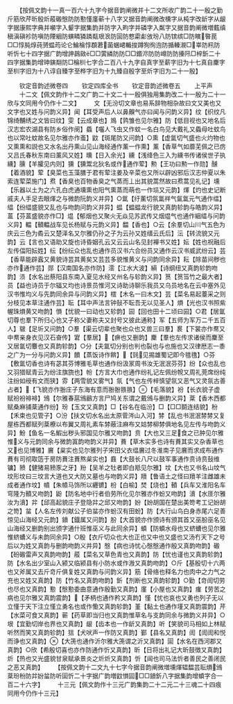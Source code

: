 <!-- { "loadSidebar": true } -->
　　【按佩文韵十一真一百六十九字今据音韵阐微并十二文所收广韵二十一殷之勤斤筋欣芹昕殷炘蒑磤慇防防懃慬廑蕲十八字又据音韵阐微改櫄字从杶字改龂字从龈字据康熙字典并嚬字入颦字据集韵并防字入畇字并磷字入粼字又据音韵阐微増薽缜稹滇磌袗防嗔防陻絪防螾疄獜蹸甐珢泿防圁防憗霦虨攽玢八防镔缤□防矉暋苠□□惇肫焞莼赟蝹荺论仑鯩棆惇頵莙菌蜠峮輴捘蹲狥徇迿防揗轃瀙□峷防籸防听忻七十四字据广韵增訷鷐敐□□蔩繗防防□□鍲浕防防嶟防防搸阠□梓釿二十四字据集韵增珅鏔翷防□棆杊七字合二百八十九字自真字至薪字旧为十七真自麇字至杊字旧为十八谆自臻字至桦字旧为十九臻自殷字至炘字旧为二十一殷】

　　钦定音韵述微卷四
　　钦定四库全书
　　钦定音韵述微卷五
　　上平声
　　十二文【佩文韵作十二文广韵二十文二十一殷俱独用集韵改二十一殷为二十一欣与文同用今仍作十二文】
　　文【无汾切文章也易系辞物相杂故曰文又美也又文字也又姓与问韵义异】闻【耳受声后人以鼻齅气亦曰闻与问韵义异】纹【织纹凡锦绮黼绣之文皆曰纹】雯【云成章也】鳼【鹑雏也见尔雅】防【低目视也又地名后汉志宏农湖县有防乡俗作阌】蟁【囓人飞虫又作蚊一名白鸟见大戴礼又蟁母吐蚊鸟也以常吐蚊故名见尔雅亦作蚉】鼤【斑尾防又问韵】○熏【虚氲切气盛也火灼物也又熏熏和説也又水名出丹熏山见山海经通作薰一作熏】薰【香草气如蘼芜佩之已疠又吕氏春秋东南曰薰风又姓】曛【日入余光】纁【浅绛色三入为纁书传诸侯世子执纁】臐【羊臛见内则】獯【獯鬻北狄名或作通作荤】勲【王功曰勲一作勋】醺【着酒貌】荤【臭菜也玉藻膳于君有荤注姜及辛菜也又所以辟凶邪后汉志仲夏以朱索连荤菜施门】焄【香臭也百物香臭之气蒸而丄出其貌蒿然故曰焄蒿见礼记】壎【乐器以土为之六孔白虎通壎熏也阳气熏蒸而萌也一作埙又元韵】煇【灼也史记断戚夫人手足去眼煇之与微韵阮韵义并异】○氲【纡薰切氛氲祥气氤氲元气通作缊】緼【纷緼盛貌又乱也与吻韵问韵义并异】蝹【蝹蝹龙行貌又真韵轸韵与皓韵义异】蒕【芬蒕盛貌亦作□】煴【郁烟也又聚火无焱见苏武传又烟煴气也通作絪緼与问韵义异】輼【轒輼战车见长杨赋与元韵义异】馧【香也】○云【余羣切山川气五色为庆云三色为矞云又楚泽名又尔雅仍孙之子为云孙又姓缙云氏后】沄【转流貌又元韵】云【言也又语助又旋也诗昏姻孔云又云云山名见封襌书又姓】妘【姓也祝融后左传偪阳妘姓】纭【纷纭众也乱也通作员汉书六合纷员又通作云汉书威武纷云】芸【香草能辟蠧又黄貌诗芸其黄矣又芸芸多貌惟黄义与问韵同余异】耘【除苗间秽也亦作通作芸】郧【汉南国名亦作防】澐【江水大波】縜【诗纲纽又真韵轸韵吻韵】涢【水名出蔡阳县东南入夏见水经又州名与轸韵义异】筼【筼筜竹之最大者】员【益也诗员于尔辐又均也诗景员惟河又诗助诗聊乐我员又乌员地名在云中塞外见汉书惟均义与先韵同余异与问韵义异】橒【木名一曰木文】芸【菜名易起薹采之则分枝见本草注通作芸】耺【耳中声法言钟鼔不耺吾无以见圣人】熉【光也汉书照紫幄珠熉黄又吻韵】愪【忧貌一曰动也又轸韵】囩【回也田十二顷曰囩】○君【居氲切尊也羣下所归心也又子称父妻称夫又封号又彼此通称】军【五师为军万二千五百人】皲【足圻又问韵】○羣【渠云切辈也聚也众也又兽三曰羣】裠【下裳亦作帬又中帬亲身衣见汉石奋传】宭【羣居】【痹也又删韵】麇【羣也左传求诸侯而麇至又居氲切麞也又真韵轸韵】○分【夫氲切分别也判也裂也与也施也又汉律厯志一黍之广为一分与问韵义异】饙【蒸饭诗作餴】【毭见掦雄蜀记即今氆氇】○芬【敷氲切香也诗有苾其芬博雅毛草也通作纷汲冡周书汝无泯泯芬芬】纷【众也乱也又羽猎赋青云为纷注旗旒也】帉【方言大巾也通作纷礼记左佩纷帨又周礼莞席纷纯注纷如绶有文而狭】雰【两雪貌又雾气】氛【气也左传梓慎望氛又恶气又灵氛古善占者】【飞貌亦作翂庄子东海有意而翂翂翐翐】【毛落貌】衯【长衣貌子虚赋衯衯裶裶】鳻【尔雅春扈鳻鶞方言尸鸠关东谓之戴鳻与删韵义异】棻【香木西都赋桑麻铺棻通作纷】玢【玉文又真韵】□【谷名在临汾】□【□□鬬连结貌】秎【禾束也见管子】○汾【扶文切水名出太原菅涔山入河】棼【乱也书泯泯棼棼又复屋栋西都赋列棻橑以布翼又周礼素车棼蔽注麻布又姑棼柳棼俱地名见左传与吻韵义异】魵【鱼名一名鰕出秽头邪国见尔雅又吻韵】贲【大也又三足食之已肿见尔雅惟义与元韵同余与微韵寘韵吻韵义并异】蕡【草木实多也诗有蕡其实又杂香草也又也见博雅】黂【枲实也见尔雅列子宋田父衣缊黂过冬淮南子见黂而求成布通作蕡有司彻取笾于房防蕡注蕡熬枲实也】鼖【大鼓长八尺以鼓军事通作贲诗贲鼔维镛】豮【健猪易豮豕之牙】羒【吴羊之牡者即白羝见尔雅】坟【大也又书名山坟气坟形坟曰三坟言大道也又大防又墓也与吻韵义异】羵【鲁语土之怪曰羵羊注雌雄未成者通作坟】幩【朱幩马饰所以纒镳】枌【白榆】焚【烧也】轒【兵车又淮阳名车穹隆为轒又吻韵】鼢【防名地中行者伯劳所化见尔雅亦作蚡又吻韵】濆【水厓尔雅汝为濆】弅【邱高起貌庄子登隐弅之邱又吻韵】妢【妢胡国在楚出美笴考工记妢胡之笴】蚠【人名左传刘献公子伯蚠亦作蚡汉有田蚡】防【大行山鸟白身赤尾六足善惊见山海经又元韵】鐼【鐡属又问韵】朌【大首貌亦作颁诗有颁其首又巫朌巫名见山海经又删韵别出颁字通什班惟巫义与此同余异】蟦【防蟦水母也又蛴螬也见尔雅惟蛴螬义与未韵同余异】○殷【衣斤切众也大也正也又中也又盛也又汤冇天下之号后以为姓又真韵与删韵吻韵义并异】慇【病也诗忧心慇慇通作殷又真韵吻韵】磤【砏磤雷声又真韵吻韵】蒑【菜名又草色青也又真韵】防【忧也谨也又真韵轸韵】防【水名出少室山入颍又临颍县有小防水或作溵又真韵吻韵】○斤【基殷切十六两也又斧属又去斤竒斤俱复姓又真韵与问韵义异】筋【骨络也释名力也肉中之力气之充也又姓又真韵】防【竹名又真韵吻韵】釿【剂断也又真韵轸韵】○勤【竒訚切劳也尽也又真韵】懃【慇懃委曲意通作殷勤又真韵】廑【小屋也又真韵】瘽【劳苦之病也见尔雅又真韵震韵】【矛柄也通作矜又真韵】慬【忧也哀也又勇也列子无以立慬于天下注立慬立勇名也或作懄又真韵轸韵】堇【黏土也通作墐又真韵震韵】芹【水菜可食又真韵】蕲【药草即当归也又真韵惟草名与支韵同余与微韵义并异】○垠【宜勤切岸也界也又真韵】龈【齿本也一作龂又真韵】听【笑貌司马相如上林赋听然而笑又真韵轸韵】狺【犬吠声一作防又真韵】鄞【县名又真韵】訚【訚訚和悦而诤也又真韵】【大箎也通作沂尔雅大箎谓之沂又真韵】圁【水名在西河郡又真韵】○欣【希殷切喜也亦作防通作忻又真韵】昕【日将出礼记大昕鼓徴又真韵】炘【热也又光盛貌甘泉赋承景炎之炘炘又真韵】忻【闿也司马法忻者善民之善闭民之恶又真韵】
　　【按佩文韵十二文九十七字今据音韵阐微増壎煇辒馧芸耺熉鳻棻玢秎防弅妢蚠防听圁忻二十字据广韵増鼤愪囩□□鐼釿八字据集韵增蟦字合一百二十六字】
　　十三元【佩文韵作十三元广韵集韵二十二元二十三魂二十四痕同用今仍作十三元】

